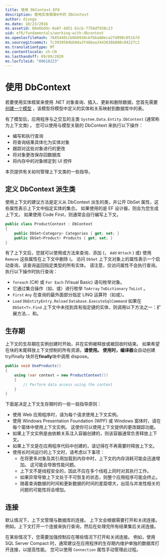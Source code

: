 ```yaml
---
title: 使用 DbContext-EF6
description: 使用实体框架6中的 DbContext
author: divega
ms.date: 10/23/2016
ms.assetid: b0e6bddc-8a87-4d51-b1cb-7756df938c23
uid: ef6/fundamentals/working-with-dbcontext
ms.openlocfilehash: 7845d401cb0b8910cbfbba80eca2fd098c051b7d
ms.sourcegitcommit: 7c3939504bb9da3f46bea3443638b808c04227c2
ms.translationtype: MT
ms.contentlocale: zh-CN
ms.lasthandoff: 09/09/2020
ms.locfileid: "89618223"
---
```

# <a name="working-with-dbcontext"></a>使用 DbContext

若要使用实体框架来使用 .NET 对象查询、插入、更新和删除数据，您首先需要 [创建一个模型](xref:ef6/modeling/index) ，该模型将模型中定义的实体和关系映射到数据库中的表。

有了模型后，应用程序与之交互的主类 `System.Data.Entity.DbContext` (通常称为上下文类) 。 您可以使用与模型关联的 DbContext 来执行以下操作：
- 编写和执行查询   
- 将查询结果具体化为实体对象
- 跟踪对这些对象进行的更改
- 将对象更改保存回数据库
- 将内存中的对象绑定到 UI 控件

本页提供有关如何管理上下文类的一些指导。  

## <a name="defining-a-dbcontext-derived-class"></a>定义 DbContext 派生类  

使用上下文的建议方法是定义从 DbContext 派生的类，并公开 DbSet 属性，这些属性表示上下文中指定实体的集合。 如果使用的是 EF 设计器，则会为您生成上下文。 如果使用 Code First，则通常会自行编写上下文。  

``` csharp
public class ProductContext : DbContext
{
    public DbSet<Category> Categories { get; set; }
    public DbSet<Product> Products { get; set; }
}
```  

有了上下文后，您就可以使用或方法来查询、添加 (， `Add` `Attach` ) 或) 使用 `Remove` 这些属性在上下文中删除 (。 访问 `DbSet` 上下文对象上的属性表示一个启动查询，该查询返回指定类型的所有实体。 请注意，仅访问属性不会执行查询。 执行以下操作时执行查询：  

- `foreach` (C#) 或 `For Each` (Visual Basic) 语句枚举对象。  
- 它通过集合操作（如、或）进行枚举 `ToArray` `ToDictionary` `ToList` 。  
- `First` `Any` 在查询的最外面部分指定 LINQ 运算符（如或）。  
- `Load` `DbEntityEntry.Reload` `Database.ExecuteSqlCommand` 如果在 `DbSet<T>.Find` 上下文中未找到具有指定键的实体，则调用以下方法之一：扩展方法、、和。  

## <a name="lifetime"></a>生存期  

上下文的生存期在实例创建时开始，并在实例被释放或被回收时结束。 如果希望在块的末尾释放上下文控制的所有资源，**请使用。** **使用时，编译器**会自动创建 try/finally 块并在**finally**块中调用 dispose。  

``` csharp
public void UseProducts()
{
    using (var context = new ProductContext())
    {     
        // Perform data access using the context
    }
}
```  

下面是决定上下文生存期时的一些一般指导原则：  

- 使用 Web 应用程序时，请为每个请求使用上下文实例。  
- 使用 Windows Presentation Foundation (WPF) 或 Windows 窗体时，请在每个窗体中使用上下文实例。 这使你可以使用上下文提供的更改跟踪功能。  
- 如果上下文实例是由依赖关系注入容器创建的，则该容器通常负责释放上下文。
- 如果上下文是在应用程序代码中创建的，请记得在不再需要时释放上下文。  
- 使用长时间运行的上下文时，请考虑以下事项：  
    - 在将更多对象及其引用加载到内存中时，上下文的内存消耗可能会迅速增加。 这可能会导致性能问题。  
    - 上下文不是线程安全的，因此不应在多个线程上同时对其执行工作。
    - 如果异常导致上下文处于不可恢复的状态，则整个应用程序可能会终止。  
    - 随着查询数据的时间和更新数据的时间的差距增大，出现与并发性相关的问题的可能性将会增加。  

## <a name="connections"></a>连接  

默认情况下，上下文管理与数据库的连接。 上下文会根据需要打开和关闭连接。 例如，上下文打开一个连接来执行查询，然后在处理完所有结果集后关闭连接。  

在某些情况下，您需要加强控制应在哪些情况下打开和关闭连接。 例如，使用 SQL Server Compact 时，通常建议在应用程序的生存期内维护单独的数据库打开连接，以提高性能。 您可以使用 `Connection` 属性手动管理此过程。  
